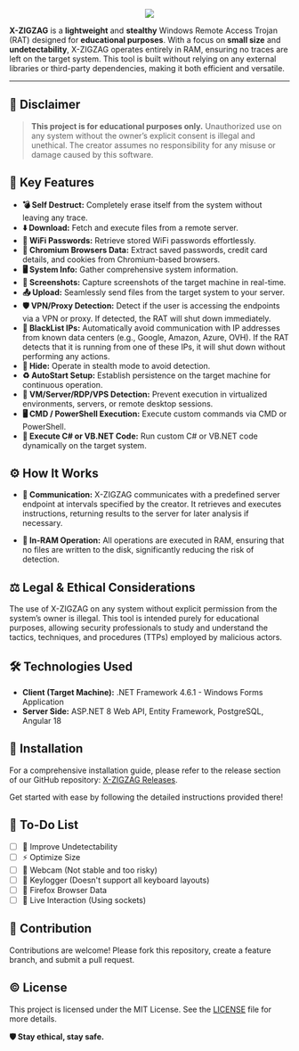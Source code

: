 
<p align="center">
  <img src="logo.gif"><br>
</p>


**X-ZIGZAG** is a **lightweight** and **stealthy** Windows Remote Access Trojan (RAT) designed for **educational purposes**. With a focus on **small size** and **undetectability**, X-ZIGZAG operates entirely in RAM, ensuring no traces are left on the target system. This tool is built without relying on any external libraries or third-party dependencies, making it both efficient and versatile.

---
## 🚨 Disclaimer
> **This project is for educational purposes only.** Unauthorized use on any system without the owner’s explicit consent is illegal and unethical. The creator assumes no responsibility for any misuse or damage caused by this software.


## 🌟 Key Features

- **💣 Self Destruct:** Completely erase itself from the system without leaving any trace.
- **⬇️ Download:** Fetch and execute files from a remote server.
- **📶 WiFi Passwords:** Retrieve stored WiFi passwords effortlessly.
- **🔐 Chromium Browsers Data:** Extract saved passwords, credit card details, and cookies from Chromium-based browsers.
- **🖥️ System Info:** Gather comprehensive system information.
- **📸 Screenshots:** Capture screenshots of the target machine in real-time.
- **📤 Upload:** Seamlessly send files from the target system to your server.
- **🛡️ VPN/Proxy Detection:** Detect if the user is accessing the endpoints via a VPN or proxy. If detected, the RAT will shut down immediately.
- **🚫 BlackList IPs:** Automatically avoid communication with IP addresses from known data centers (e.g., Google, Amazon, Azure, OVH). If the RAT detects that it is running from one of these IPs, it will shut down without performing any actions.
- **👻 Hide:** Operate in stealth mode to avoid detection.
- **♻️ AutoStart Setup:** Establish persistence on the target machine for continuous operation.
- **🛑 VM/Server/RDP/VPS Detection:** Prevent execution in virtualized environments, servers, or remote desktop sessions.
- **🖥️ CMD / PowerShell Execution:** Execute custom commands via CMD or PowerShell.
- **🔧 Execute C# or VB.NET Code:** Run custom C# or VB.NET code dynamically on the target system.

## ⚙️ How It Works

- **🔗 Communication:** X-ZIGZAG communicates with a predefined server endpoint at intervals specified by the creator. It retrieves and executes instructions, returning results to the server for later analysis if necessary.

- **🧠 In-RAM Operation:** All operations are executed in RAM, ensuring that no files are written to the disk, significantly reducing the risk of detection.

## ⚖️ Legal & Ethical Considerations
The use of X-ZIGZAG on any system without explicit permission from the system’s owner is illegal. This tool is intended purely for educational purposes, allowing security professionals to study and understand the tactics, techniques, and procedures (TTPs) employed by malicious actors.

## 🛠️ Technologies Used

- **Client (Target Machine):** .NET Framework 4.6.1 - Windows Forms Application
- **Server Side:** ASP.NET 8 Web API, Entity Framework, PostgreSQL, Angular 18

## 🚀 Installation

For a comprehensive installation guide, please refer to the release section of our GitHub repository: [X-ZIGZAG Releases](https://github.com/X-ZIGZAG/X-ZIGZAG/releases/).

Get started with ease by following the detailed instructions provided there!

## 📃 To-Do List
- [ ] 👻 Improve Undetectability
- [ ] ⚡ Optimize Size
- [ ] 📸 Webcam (Not stable and too risky)
- [ ] 📝 Keylogger (Doesn't support all keyboard layouts)
- [ ] 📄 Firefox Browser Data
- [ ] 🔴 Live Interaction (Using sockets)

## 🔧 Contribution

Contributions are welcome! Please fork this repository, create a feature branch, and submit a pull request.

## ©️ License

This project is licensed under the MIT License. See the [LICENSE](LICENSE) file for more details.

**🛡️ Stay ethical, stay safe.**

